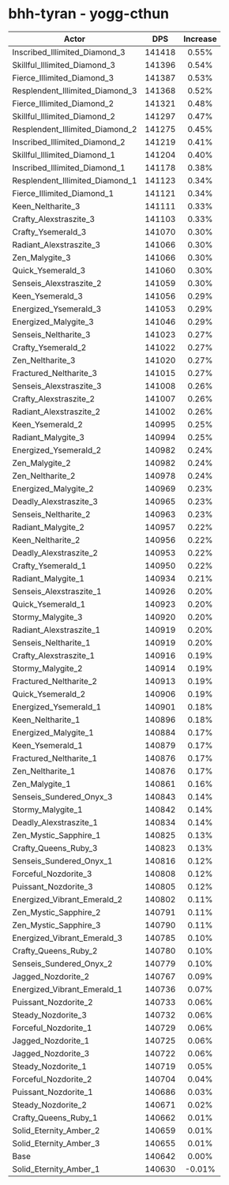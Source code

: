 # bhh-tyran - yogg-cthun
| Actor | DPS | Increase |
|---|:---:|:---:|
|Inscribed_Illimited_Diamond_3|141418|0.55%|
|Skillful_Illimited_Diamond_3|141396|0.54%|
|Fierce_Illimited_Diamond_3|141387|0.53%|
|Resplendent_Illimited_Diamond_3|141368|0.52%|
|Fierce_Illimited_Diamond_2|141321|0.48%|
|Skillful_Illimited_Diamond_2|141297|0.47%|
|Resplendent_Illimited_Diamond_2|141275|0.45%|
|Inscribed_Illimited_Diamond_2|141219|0.41%|
|Skillful_Illimited_Diamond_1|141204|0.40%|
|Inscribed_Illimited_Diamond_1|141178|0.38%|
|Resplendent_Illimited_Diamond_1|141123|0.34%|
|Fierce_Illimited_Diamond_1|141121|0.34%|
|Keen_Neltharite_3|141111|0.33%|
|Crafty_Alexstraszite_3|141103|0.33%|
|Crafty_Ysemerald_3|141070|0.30%|
|Radiant_Alexstraszite_3|141066|0.30%|
|Zen_Malygite_3|141066|0.30%|
|Quick_Ysemerald_3|141060|0.30%|
|Senseis_Alexstraszite_2|141059|0.30%|
|Keen_Ysemerald_3|141056|0.29%|
|Energized_Ysemerald_3|141053|0.29%|
|Energized_Malygite_3|141046|0.29%|
|Senseis_Neltharite_3|141023|0.27%|
|Crafty_Ysemerald_2|141022|0.27%|
|Zen_Neltharite_3|141020|0.27%|
|Fractured_Neltharite_3|141015|0.27%|
|Senseis_Alexstraszite_3|141008|0.26%|
|Crafty_Alexstraszite_2|141007|0.26%|
|Radiant_Alexstraszite_2|141002|0.26%|
|Keen_Ysemerald_2|140995|0.25%|
|Radiant_Malygite_3|140994|0.25%|
|Energized_Ysemerald_2|140982|0.24%|
|Zen_Malygite_2|140982|0.24%|
|Zen_Neltharite_2|140978|0.24%|
|Energized_Malygite_2|140969|0.23%|
|Deadly_Alexstraszite_3|140965|0.23%|
|Senseis_Neltharite_2|140963|0.23%|
|Radiant_Malygite_2|140957|0.22%|
|Keen_Neltharite_2|140956|0.22%|
|Deadly_Alexstraszite_2|140953|0.22%|
|Crafty_Ysemerald_1|140950|0.22%|
|Radiant_Malygite_1|140934|0.21%|
|Senseis_Alexstraszite_1|140926|0.20%|
|Quick_Ysemerald_1|140923|0.20%|
|Stormy_Malygite_3|140920|0.20%|
|Radiant_Alexstraszite_1|140919|0.20%|
|Senseis_Neltharite_1|140919|0.20%|
|Crafty_Alexstraszite_1|140916|0.19%|
|Stormy_Malygite_2|140914|0.19%|
|Fractured_Neltharite_2|140913|0.19%|
|Quick_Ysemerald_2|140906|0.19%|
|Energized_Ysemerald_1|140901|0.18%|
|Keen_Neltharite_1|140896|0.18%|
|Energized_Malygite_1|140884|0.17%|
|Keen_Ysemerald_1|140879|0.17%|
|Fractured_Neltharite_1|140876|0.17%|
|Zen_Neltharite_1|140876|0.17%|
|Zen_Malygite_1|140861|0.16%|
|Senseis_Sundered_Onyx_3|140843|0.14%|
|Stormy_Malygite_1|140842|0.14%|
|Deadly_Alexstraszite_1|140834|0.14%|
|Zen_Mystic_Sapphire_1|140825|0.13%|
|Crafty_Queens_Ruby_3|140823|0.13%|
|Senseis_Sundered_Onyx_1|140816|0.12%|
|Forceful_Nozdorite_3|140808|0.12%|
|Puissant_Nozdorite_3|140805|0.12%|
|Energized_Vibrant_Emerald_2|140802|0.11%|
|Zen_Mystic_Sapphire_2|140791|0.11%|
|Zen_Mystic_Sapphire_3|140790|0.11%|
|Energized_Vibrant_Emerald_3|140785|0.10%|
|Crafty_Queens_Ruby_2|140780|0.10%|
|Senseis_Sundered_Onyx_2|140779|0.10%|
|Jagged_Nozdorite_2|140767|0.09%|
|Energized_Vibrant_Emerald_1|140736|0.07%|
|Puissant_Nozdorite_2|140733|0.06%|
|Steady_Nozdorite_3|140732|0.06%|
|Forceful_Nozdorite_1|140729|0.06%|
|Jagged_Nozdorite_1|140725|0.06%|
|Jagged_Nozdorite_3|140722|0.06%|
|Steady_Nozdorite_1|140719|0.05%|
|Forceful_Nozdorite_2|140704|0.04%|
|Puissant_Nozdorite_1|140686|0.03%|
|Steady_Nozdorite_2|140671|0.02%|
|Crafty_Queens_Ruby_1|140662|0.01%|
|Solid_Eternity_Amber_2|140659|0.01%|
|Solid_Eternity_Amber_3|140655|0.01%|
|Base|140642|0.00%|
|Solid_Eternity_Amber_1|140630|-0.01%|
